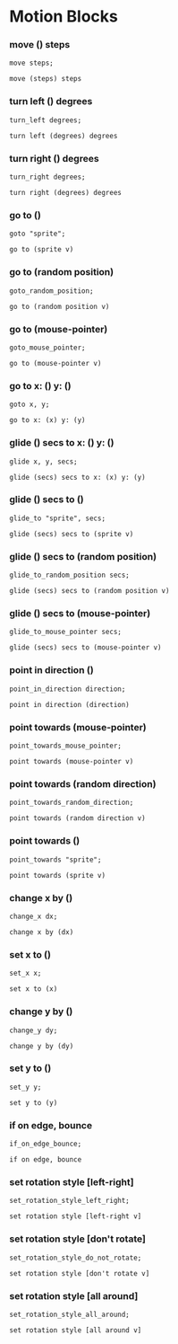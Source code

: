 # Motion Blocks

### move () steps

```goboscript
move steps;
```

```_ {.scratchblocks}
move (steps) steps
```

### turn left () degrees

```goboscript
turn_left degrees;
```

```_ {.scratchblocks}
turn left (degrees) degrees
```

### turn right () degrees

```goboscript
turn_right degrees;
```

```_ {.scratchblocks}
turn right (degrees) degrees
```

### go to ()

```goboscript
goto "sprite";
```

```_ {.scratchblocks}
go to (sprite v)
```

### go to (random position)

```goboscript
goto_random_position;
```

```_ {.scratchblocks}
go to (random position v)
```

### go to (mouse-pointer)

```goboscript
goto_mouse_pointer;
```

```_ {.scratchblocks}
go to (mouse-pointer v)
```

### go to x: () y: ()

```goboscript
goto x, y;
```

```_ {.scratchblocks}
go to x: (x) y: (y)
```

### glide () secs to x: () y: ()

```goboscript
glide x, y, secs;
```

```_ {.scratchblocks}
glide (secs) secs to x: (x) y: (y)
```

### glide () secs to ()

```goboscript
glide_to "sprite", secs;
```

```_ {.scratchblocks}
glide (secs) secs to (sprite v)
```

### glide () secs to (random position)

```goboscript
glide_to_random_position secs;
```

```_ {.scratchblocks}
glide (secs) secs to (random position v)
```

### glide () secs to (mouse-pointer)

```goboscript
glide_to_mouse_pointer secs;
```

```_ {.scratchblocks}
glide (secs) secs to (mouse-pointer v)
```

### point in direction ()

```goboscript
point_in_direction direction;
```

```_ {.scratchblocks}
point in direction (direction)
```

### point towards (mouse-pointer)

```goboscript
point_towards_mouse_pointer;
```

```_ {.scratchblocks}
point towards (mouse-pointer v)
```

### point towards (random direction)

```goboscript
point_towards_random_direction;
```

```_ {.scratchblocks}
point towards (random direction v)
```

### point towards ()

```goboscript
point_towards "sprite";
```

```_ {.scratchblocks}
point towards (sprite v)
```

### change x by ()

```goboscript
change_x dx;
```

```_ {.scratchblocks}
change x by (dx)
```

### set x to ()

```goboscript
set_x x;
```

```_ {.scratchblocks}
set x to (x)
```

### change y by ()

```goboscript
change_y dy;
```

```_ {.scratchblocks}
change y by (dy)
```

### set y to ()

```goboscript
set_y y;
```

```_ {.scratchblocks}
set y to (y)
```

### if on edge, bounce

```goboscript
if_on_edge_bounce;
```

```_ {.scratchblocks}
if on edge, bounce
```

### set rotation style [left-right]

```goboscript
set_rotation_style_left_right;
```

```_ {.scratchblocks}
set rotation style [left-right v]
```

### set rotation style [don't rotate]

```goboscript
set_rotation_style_do_not_rotate;
```

```_ {.scratchblocks}
set rotation style [don't rotate v]
```

### set rotation style [all around]

```goboscript
set_rotation_style_all_around;
```

```_ {.scratchblocks}
set rotation style [all around v]
```
